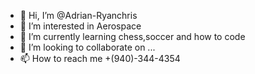 - 👋 Hi, I’m @Adrian-Ryanchris
- 👀 I’m interested in Aerospace
- 🌱 I’m currently learning chess,soccer and how to code
- 💞️ I’m looking to collaborate on ...
- 📫 How to reach me +(940)-344-4354

<!---
Adrian-Ryanchris/Adrian-Ryanchris is a ✨ special ✨ repository because its `README.md` (this file) appears on your GitHub profile.
You can click the Preview link to take a look at your changes.
--->
